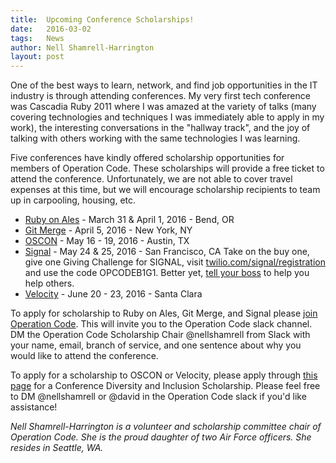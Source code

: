 ```yaml
---
title:  Upcoming Conference Scholarships!
date:   2016-03-02
tags:   News
author: Nell Shamrell-Harrington
layout: post
---
```


One of the best ways to learn, network, and find job opportunities in the IT industry is through attending conferences.  My very first tech conference was Cascadia Ruby 2011 where I was amazed at the variety of talks (many covering technologies and techniques I was immediately able to apply in my work), the interesting conversations in the "hallway track", and the joy of talking with others working with the same technologies I was learning.

Five conferences have kindly offered scholarship opportunities for members of Operation Code.  These scholarships will provide a free ticket to attend the conference.  Unfortunately, we are not able to cover travel expenses at this time, but we will encourage scholarship recipients to team up in carpooling, housing, etc.

* [Ruby on Ales](https://ruby.onales.com/) - March 31 & April 1, 2016 - Bend, OR
* [Git Merge](http://git-merge.com/) - April 5, 2016 - New York, NY
* [OSCON](http://conferences.oreilly.com/oscon/open-source-us) - May 16 - 19, 2016 - Austin, TX
* [Signal](https://www.twilio.com/signal) - May 24 & 25, 2016 - San Francisco, CA
Take on the buy one, give one Giving Challenge for SIGNAL, visit [twilio.com/signal/registration](twilio.com/signal/registration) and use the code OPCODEB1G1. Better yet, [tell your boss](https://s3.amazonaws.com/ahoy-assets.twilio.com/Signal/2016/SIGNAL%202016%20-%20Justify%20Your%20Trip.pdf) to help you help others. 
* [Velocity](http://conferences.oreilly.com/velocity) - June 20 - 23, 2016 - Santa Clara

To apply for scholarship to Ruby on Ales, Git Merge, and Signal please [join Operation Code](https://operationcode.org/action).  This will invite you to the Operation Code slack channel.  DM the Operation Code Scholarship Chair @nellshamrell from Slack with your name, email, branch of service, and one sentence about why you would like to attend the conference.

To apply for a scholarship to OSCON or Velocity, please apply through [this page](http://www.oreilly.com/conferences/diversity-application.csp) for a Conference Diversity and Inclusion Scholarship.  Please feel free to DM @nellshamrell or @david in the Operation Code slack if you'd like assistance!


 *Nell Shamrell-Harrington is a volunteer and scholarship committee chair of Operation Code.  She is the proud daughter of two Air Force officers.  She resides in Seattle, WA.*
